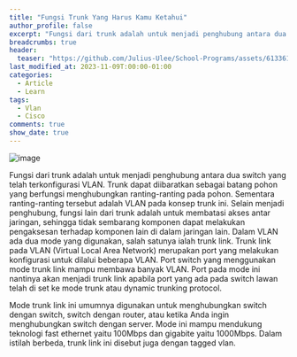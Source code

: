 ```yaml
---
title: "Fungsi Trunk Yang Harus Kamu Ketahui"
author_profile: false
excerpt: "Fungsi dari trunk adalah untuk menjadi penghubung antara dua switch yang telah terkonfigurasi VLAN."
breadcrumbs: true
header:
  teaser: "https://github.com/Julius-Ulee/School-Programs/assets/61336116/52bee60b-7176-4570-a10d-3d7a4563ff76"
last_modified_at: 2023-11-09T:00:00-01:00
categories:
  - Article
  - Learn
tags:
  - Vlan
  - Cisco
comments: true
show_date: true
---
```


![image](https://github.com/Julius-Ulee/School-Programs/assets/61336116/0cb67e4f-a76e-481a-a039-f118469a0fb1)

Fungsi dari trunk adalah untuk menjadi penghubung antara dua switch yang telah terkonfigurasi VLAN. Trunk dapat diibaratkan sebagai batang pohon yang berfungsi menghubungkan ranting-ranting pada pohon. Sementara ranting-ranting tersebut adalah VLAN pada konsep trunk ini. Selain menjadi penghubung, fungsi lain dari trunk adalah untuk membatasi akses antar jaringan, sehingga tidak sembarang komponen dapat melakukan pengaksesan terhadap komponen lain di dalam jaringan lain.
Dalam VLAN ada dua mode yang digunakan, salah satunya ialah trunk link. Trunk link pada VLAN (Virtual Local Area Network) merupakan port yang melakukan konfigurasi untuk dilalui beberapa VLAN. Port switch yang menggunakan mode trunk link mampu membawa banyak VLAN. Port pada mode ini nantinya akan menjadi trunk link apabila port yang ada pada switch lawan telah di set ke mode trunk atau dynamic trunking protocol.

Mode trunk link ini umumnya digunakan untuk menghubungkan switch dengan switch, switch dengan router, atau ketika Anda ingin menghubungkan switch dengan server. Mode ini mampu mendukung teknologi fast ethernet yaitu 100Mbps dan gigabite yaitu 1000Mbps. Dalam istilah berbeda, trunk link ini disebut juga dengan tagged vlan.
